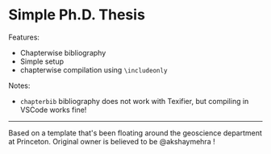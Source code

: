 # Simple Ph.D. Thesis

Features:

- Chapterwise bibliography
- Simple setup
- chapterwise compilation using `\includeonly`

Notes:

- `chapterbib` bibliography does not work with Texifier, but compiling in VSCode works fine!

---

Based on a template that's been floating around the geoscience department at Princeton. Original owner is believed to be @akshaymehra !

